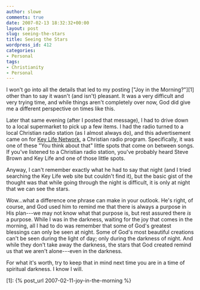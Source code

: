 ```yaml
---
author: slowe
comments: true
date: 2007-02-13 18:32:32+00:00
layout: post
slug: seeing-the-stars
title: Seeing the Stars
wordpress_id: 412
categories:
- Personal
tags:
- Christianity
- Personal
---
```


I won't go into all the details that led to my posting ["Joy in the Morning?"][1] other than to say it wasn't (and isn't) pleasant. It was a very difficult and very trying time, and while things aren't completely over now, God did give me a different perspective on times like this.

Later that same evening (after I posted that message), I had to drive down to a local supermarket to pick up a few items. I had the radio turned to a local Christian radio station (as I almost always do), and this advertisement came on for [Key Life Network](http://www.keylife.org/), a Christian radio program. Specifically, it was one of these "You think about that" little spots that come on between songs. If you've listened to a Christian radio station, you've probably heard Steve Brown and Key Life and one of those little spots.

Anyway, I can't remember exactly what he had to say that night (and I tried searching the Key Life web site but couldn't find it), but the basic gist of the thought was that while going through the night is difficult, it is only at night that we can see the stars.

Wow...what a difference one phrase can make in your outlook. He's right, of course, and God used him to remind me that there is always a purpose in His plan---we may not know what that purpose is, but rest assured there _is_ a purpose. While I was in the darkness, waiting for the joy that comes in the morning, all I had to do was remember that some of God's greatest blessings can only be seen at night. Some of God's most beautiful creations can't be seen during the light of day; only during the darkness of night. And while they don't take away the darkness, the stars that God created remind us that we aren't alone---even in the darkness.

For what it's worth, try to keep that in mind next time you are in a time of spiritual darkness. I know I will.

[1]: {% post_url 2007-02-11-joy-in-the-morning %}
